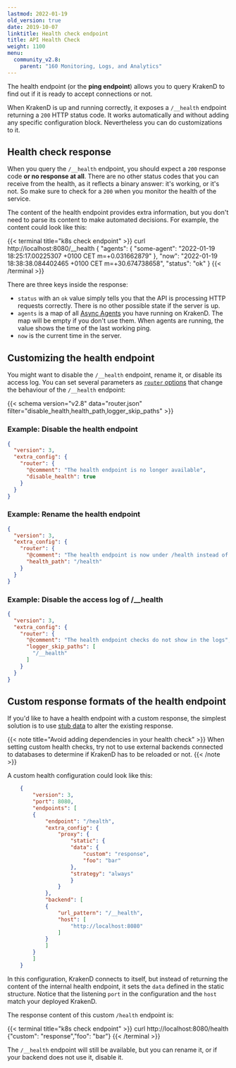 ```yaml
---
lastmod: 2022-01-19
old_version: true
date: 2019-10-07
linktitle: Health check endpoint
title: API Health Check
weight: 1100
menu:
  community_v2.8:
    parent: "160 Monitoring, Logs, and Analytics"
---
```

The health endpoint (or the **ping endpoint**) allows you to query KrakenD to find out if it is ready to accept connections or not.

When KrakenD is up and running correctly, it exposes a `/__health` endpoint returning a `200` HTTP status code. It works automatically and without adding any specific configuration block. Nevertheless you can do customizations to it.

## Health check response
When you query the `/__health` endpoint, you should expect a `200` response code **or no response at all**. There are no other status codes that you can receive from the health, as it reflects a binary answer: it's working, or it's not. So make sure to check for a `200` when you monitor the health of the service.

The content of the health endpoint provides extra information, but you don't need to parse its content to make automated decisions. For example, the content could look like this:

{{< terminal title="k8s check endpoint" >}}
curl http://localhost:8080/__health
{
    "agents": {
        "some-agent": "2022-01-19 18:25:17.00225307 +0100 CET m=+0.031662879"
    },
    "now": "2022-01-19 18:38:38.084402465 +0100 CET m=+30.674738658",
    "status": "ok"
}
{{< /terminal >}}

There are three keys inside the response:

- `status` with an `ok` value simply tells you that the API is processing HTTP requests correctly. There is no other possible state if the server is up.
- `agents` is a map of all [Async Agents](/docs/v2.8/async/) you have running on KrakenD. The map will be empty if you don't use them. When agents are running, the value shows the time of the last working ping.
- `now` is the current time in the server.

## Customizing the health endpoint
You might want to disable the `/__health` endpoint, rename it, or disable its access log. You can set several parameters as [`router` options](/docs/v2.8/service-settings/router-options/) that change the behaviour of the `/__health` endpoint:

{{< schema version="v2.8" data="router.json" filter="disable_health,health_path,logger_skip_paths" >}}

### Example: Disable the health endpoint
```json
{
  "version": 3,
  "extra_config": {
    "router": {
      "@comment": "The health endpoint is no longer available",
      "disable_health": true
    }
  }
}
```
### Example: Rename the health endpoint
```json
{
  "version": 3,
  "extra_config": {
    "router": {
      "@comment": "The health endpoint is now under /health instead of /__health",
      "health_path": "/health"
    }
  }
}
```
### Example: Disable the access log of /__health
```json
{
  "version": 3,
  "extra_config": {
    "router": {
      "@comment": "The health endpoint checks do not show in the logs",
      "logger_skip_paths": [
        "/__health"
      ]
    }
  }
}
```

## Custom response formats of the health endpoint
If you'd like to have a health endpoint with a custom response, the simplest solution is to use [stub data](/docs/v2.8/endpoints/static-proxy/) to alter the existing response.

{{< note title="Avoid adding dependencies in your health check" >}}
When setting custom health checks, try not to use external backends connected to databases to determine if KrakenD has to be reloaded or not.
{{< /note >}}

A custom health configuration could look like this:

```json
    {
        "version": 3,
        "port": 8080,
        "endpoints": [
        {
            "endpoint": "/health",
            "extra_config": {
                "proxy": {
                    "static": {
                    "data": {
                        "custom": "response",
                        "foo": "bar"
                    },
                    "strategy": "always"
                    }
                }
            },
            "backend": [
            {
                "url_pattern": "/__health",
                "host": [
                    "http://localhost:8080"
                ]
            }
            ]
        }
        ]
    }
```

In this configuration, KrakenD connects to itself, but instead of returning the content of the internal health endpoint, it sets the `data` defined in the static structure. Notice that the listening `port` in the configuration and the `host` match your deployed KrakenD.

The response content of this custom `/health` endpoint is:

{{< terminal title="k8s check endpoint" >}}
curl http://localhost:8080/health
{"custom": "response","foo": "bar"}
{{< /terminal >}}

The `/__health` endpoint will still be available, but you can rename it, or if your backend does not use it, disable it.